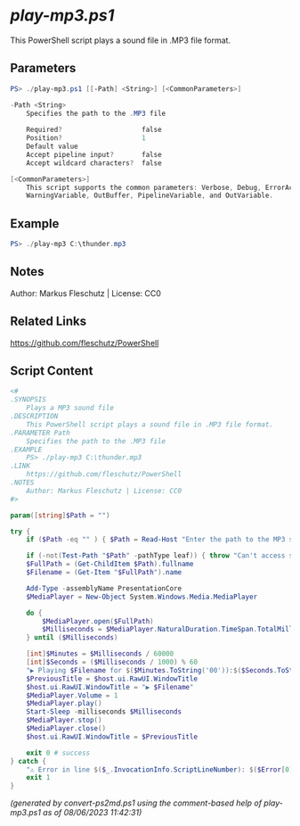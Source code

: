 *play-mp3.ps1*
================

This PowerShell script plays a sound file in .MP3 file format.

Parameters
----------
```powershell
PS> ./play-mp3.ps1 [[-Path] <String>] [<CommonParameters>]

-Path <String>
    Specifies the path to the .MP3 file
    
    Required?                    false
    Position?                    1
    Default value                
    Accept pipeline input?       false
    Accept wildcard characters?  false

[<CommonParameters>]
    This script supports the common parameters: Verbose, Debug, ErrorAction, ErrorVariable, WarningAction, 
    WarningVariable, OutBuffer, PipelineVariable, and OutVariable.
```

Example
-------
```powershell
PS> ./play-mp3 C:\thunder.mp3

```

Notes
-----
Author: Markus Fleschutz | License: CC0

Related Links
-------------
https://github.com/fleschutz/PowerShell

Script Content
--------------
```powershell
<#
.SYNOPSIS
	Plays a MP3 sound file 
.DESCRIPTION
	This PowerShell script plays a sound file in .MP3 file format.
.PARAMETER Path
	Specifies the path to the .MP3 file
.EXAMPLE
	PS> ./play-mp3 C:\thunder.mp3
.LINK
	https://github.com/fleschutz/PowerShell
.NOTES
	Author: Markus Fleschutz | License: CC0
#>

param([string]$Path = "")

try {
	if ($Path -eq "" ) { $Path = Read-Host "Enter the path to the MP3 sound file" }

	if (-not(Test-Path "$Path" -pathType leaf)) { throw "Can't access sound file: $Path" }
	$FullPath = (Get-ChildItem $Path).fullname
	$Filename = (Get-Item "$FullPath").name

	Add-Type -assemblyName PresentationCore
	$MediaPlayer = New-Object System.Windows.Media.MediaPlayer

	do {
		$MediaPlayer.open($FullPath)
		$Milliseconds = $MediaPlayer.NaturalDuration.TimeSpan.TotalMilliseconds
	} until ($Milliseconds)

	[int]$Minutes = $Milliseconds / 60000
	[int]$Seconds = ($Milliseconds / 1000) % 60
	"▶️ Playing $Filename for $($Minutes.ToString('00')):$($Seconds.ToString('00')) sec..."
	$PreviousTitle = $host.ui.RawUI.WindowTitle 
	$host.ui.RawUI.WindowTitle = "▶️ $Filename"
	$MediaPlayer.Volume = 1
	$MediaPlayer.play()
	Start-Sleep -milliseconds $Milliseconds
	$MediaPlayer.stop()
	$MediaPlayer.close()
	$host.ui.RawUI.WindowTitle = $PreviousTitle

	exit 0 # success
} catch {
	"⚠️ Error in line $($_.InvocationInfo.ScriptLineNumber): $($Error[0])"
	exit 1
}
```

*(generated by convert-ps2md.ps1 using the comment-based help of play-mp3.ps1 as of 08/06/2023 11:42:31)*
